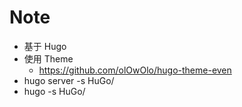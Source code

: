 # Note



- 基于 Hugo
- 使用 Theme
  - https://github.com/olOwOlo/hugo-theme-even
- hugo server -s HuGo/
- hugo -s HuGo/
